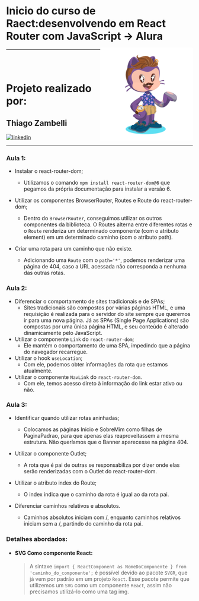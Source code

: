 # Inicio do curso de Raect:desenvolvendo em React Router com JavaScript -> Alura

<hr/>

<img align="right" width="250px" style="margin-top:-20px" src="public/eu.png">

</br>
</br>

<div dsplay="inline-block">
 
 <h1 align="left">Projeto realizado por:</h1>
 <h2 align="left">Thiago Zambelli</h2>
 
  <a href="https://www.linkedin.com/in/thiagozambelli">
    <img width="80px" src="https://i.ibb.co/RyZx12b/linkedin.png" alt="linkedin" style="vertical-align:top;">
  </a>
</div>

<hr>

### Aula 1:


- Instalar o react-router-dom;
    * Utilizamos o comando `npm install react-router-dom@6` que pegamos da própria documentação para instalar a versão 6.

- Utilizar os componentes BrowserRouter, Routes e Route do react-router-dom;
    * Dentro do `BrowserRouter`, conseguimos utilizar os outros componentes da biblioteca. O Routes alterna entre diferentes rotas e o `Route` renderiza um determinado componente (com o atributo element) em um determinado caminho (com o atributo path).

- Criar uma rota para um caminho que não existe.
    * Adicionando uma `Route` com o `path='*'`, podemos renderizar uma página de 404, caso a URL acessada não corresponda a nenhuma das outras rotas.

### Aula 2:

- Diferenciar o comportamento de sites tradicionais e de SPAs;
    - Sites tradicionais são compostos por várias páginas HTML, e uma requisição é realizada para o servidor do site sempre que queremos ir para uma nova página. Já as SPAs (Single Page Applications) são compostas por uma única página HTML, e seu conteúdo é alterado dinamicamente pelo JavaScript.
- Utilizar o componente `Link` do `react-router-dom`;
    - Ele mantém o comportamento de uma SPA, impedindo que a página do navegador recarregue.
- Utilizar o hook `useLocation`;
    - Com ele, podemos obter informações da rota que estamos atualmente.
- Utilizar o componente `NavLink` do `react-router-dom`.
    - Com ele, temos acesso direto à informação do link estar ativo ou não.


### Aula 3:

- Identificar quando utilizar rotas aninhadas;
    - Colocamos as páginas Inicio e SobreMim como filhas de PaginaPadrao, para que apenas elas reaproveitassem a mesma estrutura. Não queríamos que o Banner aparecesse na página 404.

- Utilizar o componente Outlet;
    - A rota que é pai de outras se responsabiliza por dizer onde elas serão renderizadas com o Outlet do react-router-dom.

- Utilizar o atributo index do Route;
    - O index indica que o caminho da rota é igual ao da rota pai.

- Diferenciar caminhos relativos e absolutos.
    - Caminhos absolutos iniciam com /, enquanto caminhos relativos iniciam sem a /, partindo do caminho da rota pai.


### Detalhes abordados:

- #### SVG Como componente React:
    > A sintaxe `import { ReactComponent as NomeDoComponente } from 'caminho_do_componente';` é possível devido ao pacote `SVGR`, que já vem por padrão em um projeto `React`. Esse pacote permite que utilizemos um `SVG` como um componente `React`, assim não precisamos utilizá-lo como uma tag img.